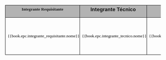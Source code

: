<table width="697" cellpadding="7" cellspacing="0">
<col width="216">
<col width="216">
<col width="221">
<tr> 

<td width="216" bgcolor="#b3b3b3" style="border:  1px solid #000001; padding: 0cm">
<p align="center" style="margin-top: 0.07cm">
<font face="Arial Narrow, serif" size="2" style="font-size: 10pt">
<b>Integrante Requisitante</b></font>
</p>
</td>

<td width="216" bgcolor="#b3b3b3" style="border:  1px solid #000001; padding: 0cm">
<p align="center" style="margin-top: 0.07cm">
<b>Integrante Técnico</b>
</p>
</td>

<td width="221" bgcolor="#b3b3b3" style="border:  1px solid #000001; padding: 0cm">
<p align="center" style="margin-top: 0.07cm">
<font face="Arial Narrow, serif"><font size="2" style="font-size: 10pt">
<b>Área Administrativa</b></font></font>
</p>
</td>

</tr>

<tr>

<td width="216" style="border-top: none; border-bottom: 1px solid #000001; border-left: 1px solid #000001; border-right: none; padding-top: 0cm; padding-bottom: 0cm; padding-left: 0.19cm; padding-right: 0cm">
<p align="center" style="margin-bottom: 0cm"><br></p>
<p align="center" style="margin-bottom: 0cm">
<font face="Arial Narrow, serif">
<font size="2" style="font-size: 10pt">
</font>
</font>
</p>
<p align="center" style="margin-bottom: 0cm">
<font color="#000000">
<font face="Arial Narrow, serif">
<font size="2" style="font-size: 10pt">{{book.epc.integrante_requisitante.nome}}</font>
</font>
</font>
</p> 
<p align="center"><br> </p> 
</td>

<td width="216" height="16" style="border-top: none; border-bottom: 1px solid #000001; border-left: 1px solid #000001; border-right: none; padding-top: 0cm; padding-bottom: 0cm; padding-left: 0.19cm; padding-right: 0cm">
<p align="center" style="margin-bottom: 0cm"><br></p>
<p align="center" style="margin-bottom: 0cm">
<font face="Arial Narrow, serif">
<font size="2" style="font-size: 10pt">
</font>
</font>
</p>
<p align="center" style="margin-bottom: 0cm">
<font color="#000000">
<font face="Arial Narrow, serif">
<font size="2" style="font-size: 10pt">{{book.epc.integrante_tecnico.nome}}</font>
</font>
</font>
</p>
<p align="center"><br> </p>
</td>

<td width="221" height="16" style="border-top: none; border-bottom: 1px solid #000001; border-left: 1px solid #000001; border-right: none; padding-top: 0cm; padding-bottom: 0cm; padding-left: 0.19cm; padding-right: 0cm">
<p align="center" style="margin-bottom: 0cm"><br></p>
<p align="center" style="margin-bottom: 0cm">
<font face="Arial Narrow, serif">
<font size="2" style="font-size: 10pt">
</font>
</font>
</p>
<p align="center" style="margin-bottom: 0cm">
<font color="#000000">
<font face="Arial Narrow, serif">
<font size="2" style="font-size: 10pt">{{book.epc.integrante_administrativo.nome}}</font>
</font>
</font>
</p>
<p align="center"><br> </p>
</td>

</tr>

</table>
